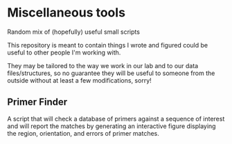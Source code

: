 # Miscellaneous tools
Random mix of (hopefully) useful small scripts

This repository is meant to contain things I wrote and figured could be useful to other people I'm working with.

They may be tailored to the way we work in our lab and to our data files/structures, so no guarantee they will be useful to someone from the outside without at least a few modifications, sorry!

## Primer Finder
A script that will check a database of primers against a sequence of interest and will report the matches by generating an interactive figure displaying the region, orientation, and errors of primer matches.
